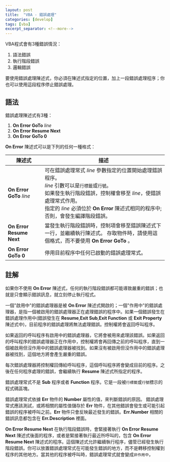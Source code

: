 ```yaml
---
layout: post
title:  "VBA - 錯誤處理"
categories: [develop]
tags: [vba]
excerpt_separator: <!--more-->
---
```


VBA程式會有3種錯誤情況：
1. 語法錯誤
2. 執行階段錯誤
3. 邏輯錯誤

要使用錯誤處理陳述式，你必須在陳述式指定的位置，加上一段錯誤處理程序；你也可以使用這段程序停止錯誤處理。<!--more-->

## 語法

錯誤處理陳述式有3種：
1. **On Error GoTo** _line_
2. **On Error Resume Next**
3. **On Error GoTo 0**

**On Error** 陳述式可以是下列的任何一種格式：

陳述式 | 描述
--- | ---
**On Error GoTo** _line_ | 可在錯誤處理常式 _line_ 參數指定的位置開始處理錯誤程序。<br>_line_ 引數可以是`行標籤`或`行號`。<br>如果發生執行階段錯誤，控制權會移至 _line_，使錯誤處理常式作用。<br>指定的 _line_ 必須位於 **On Error** 陳述式相同的程序中;否則，會發生編譯階段錯誤。
**On Error Resume Next** | 當發生執行階段錯誤時，控制項會移至錯誤陳述式下一行，並繼續執行陳述式。 存取物件時，請使用這個格式，而不要使用 **On Error GoTo** 。
**On Error GoTo 0** | 停用目前程序中任何已啟動的錯誤處理常式。

## 註解

如果你不使用 **On Error** 陳述式，任何的執行階段錯誤都可能導致嚴重的錯誤；也就是只會顯示錯誤訊息，就立刻停止執行程式。

一個\"啟用中\"的錯誤處理器是被 **On Error** 陳述式開啟的；一個\"作用中\"的錯誤處理器，是指一個被啟用的錯誤處理器正在處理錯誤的程序中。如果一個錯誤發生在錯誤處理作用中(錯誤發生在 **Resume**,**Exit Sub**,**Exit Function** 或 **Exit Property** 陳述式中)，目前程序的錯誤處理將無法處理錯誤。控制權將會返回呼叫程序。

如果返回的呼叫程序有啟用中的錯誤處理器，它將會被用來處理該錯誤。如果返回的呼叫程序的錯誤處理器正在作用中，控制權將會再回傳之前的呼叫程序，直到一個被啟用但沒作用中的錯誤處理器被找到。如果沒有被啟用但沒作用中的錯誤處理器被找到，這個地方將會產生嚴重的錯誤。

每次錯誤處理器將控制權回傳給呼叫程序，這個呼叫程序將會變成目前的程序。之後在任何程序處理的錯誤，會繼續執行 **Resume** 陳述式所指定的程序。

錯誤處理常式不是 **Sub** 程序或者 **Function** 程序。它是一段被`行標籤`或`行號`標示的程式碼區塊。

錯誤處理常式依據 **Err** 物件的 **Number** 屬性的值，來判斷錯誤的原因。 錯誤處理常式應該測試，或將相關的屬性值儲存於 **Err** 物件，在其他錯誤會發生或可能引起錯誤的程序被呼叫之前。**Err** 物件只會反映最近發生的錯誤。**Err.Number** 相關的錯誤訊息都包含在 **Err.Description** 裡面。

**On Error Resume Next** 在執行階段錯誤時，會緊接著執行 **On Error Resume Next** 陳述式後面的程序，或者是緊接著執行最近所呼叫的，包含 **On Error Resume Next** 陳述式的程序。這個陳述式允許繼續執行程序，儘管已經發生執行階段錯誤。你可以放置錯誤處理常式在可能發生錯誤的地方，而不是轉移控制權到程序的其他地方。當其他的程序被呼叫時，錯誤處理常式就會變成`非作用中`，

